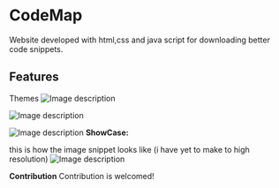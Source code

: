 # CodeMap
Website developed with html,css and java script for downloading better code snippets. 


## **Features**
Themes
![Image description](https://dev-to-uploads.s3.amazonaws.com/uploads/articles/gka7s3msf423rl865bjw.png)


![Image description](https://dev-to-uploads.s3.amazonaws.com/uploads/articles/g1ll7yn6b1mt1ul0c6w0.gif)


![Image description](https://dev-to-uploads.s3.amazonaws.com/uploads/articles/mpkhtrf57e3adncvsw14.gif)
**ShowCase:**

this is how the image snippet looks like (i have yet to make to high resolution) 
![Image description](https://dev-to-uploads.s3.amazonaws.com/uploads/articles/e7uk9ergzadqus5p3op6.png)

**Contribution**
Contribution is welcomed! 
